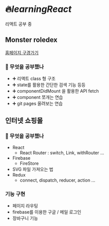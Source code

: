 # 🔥*learningReact*
리액트 공부 중

## Monster roledex
[홈페이지 구경가기](https://mochapoke.github.io/monster-rol/)

### 🌼 무엇을 공부했나
- ➕ 리액트 class 형 구조 
- ➕ state를 활용한 간단한 검색 기능 등등
- ➕ componentDidMount 을 활용한 API fetch
- ➕ component 쪼개는 연습
- ➕ git pages 올려보는 연습


## 인터넷 쇼핑몰
### 🌼 무엇을 공부했나
- React
  - React Router : switch, Link, withRouter ...
- Firebase
  - FireStore
- SVG 파일 가져오는 법
- Redux
  - connect, dispatch, reducer, action ...
  
### 기능 구현
- 페이지 라우팅
- firebase를 이용한 구글 / 메일 로그인
- 장바구니 기능
